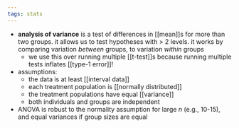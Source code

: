 ```yaml
---
tags: stats
---
```


- **analysis of variance** is a test of differences in [[mean]]s for more than two groups. it allows us to test hypotheses with > 2 levels. it works by comparing variation _between_ groups, to variation _within_ groups
	- we use this over running multiple [[t-test]]s because running multiple tests inflates [[type-1 error]]!
- assumptions:
	- the data is at least [[interval data]]
	- each treatment population is [[normally distributed]]
	- the treatment populations have equal [[variance]]
	- both individuals and groups are independent
- ANOVA is robust to the normality assumption for large $n$ (e.g., 10-15), and equal variances if group sizes are equal